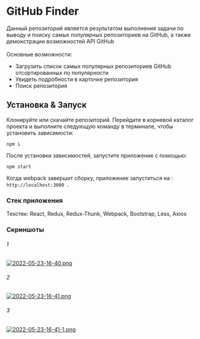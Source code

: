 # GitHub Finder

Данный репозиторий является результатом выполнения задачи по выводу и поиску самых популярных репозиториев на GitHub, а также демонстрации возможностей API GitHub<br>
<br>
Основные возможности:
- Загрузить список самых популярных репозиториев GitHub отсортированных по популярности
- Увидеть подробности в карточке репозитория
- Поиск репозитория

## Установка & Запуск

Клонируйте или скачайте репозиторий.
Перейдите в корневой каталог проекта и выполните следующую команду в терминале, чтобы установить зависимости:

``` JS
npm i
```

После установки зависимостей, запустите приложение с помощью:
``` JS
npm start
```

Когда webpack завершит сборку, приложение запуститься на : `http://localhost:3000 `.

### Стек приложения

Техстек: React, Redux, Redux-Thunk, Webpack, Bootstrap, Less, Axios

### Скриншоты
###### 1
[![2022-05-23-16-40.png](https://i.postimg.cc/pLGRVBjG/2022-05-23-16-40.png)](https://postimg.cc/TKDZCgCg)
###### 2
[![2022-05-23-16-41.png](https://i.postimg.cc/3NFQsj7Z/2022-05-23-16-41.png)](https://postimg.cc/Cn52DqRZ)
###### 3
[![2022-05-23-16-41-1.png](https://i.postimg.cc/bvScyfpr/2022-05-23-16-41-1.png)](https://postimg.cc/LqS0D7qF)
